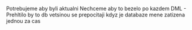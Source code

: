 Potrebujeme aby byli aktualni
Nechceme aby to bezelo po kazdem DML
	- Prehltilo by to db
vetsinou se prepocitaji kdyz je databaze mene zatizena jednou za cas